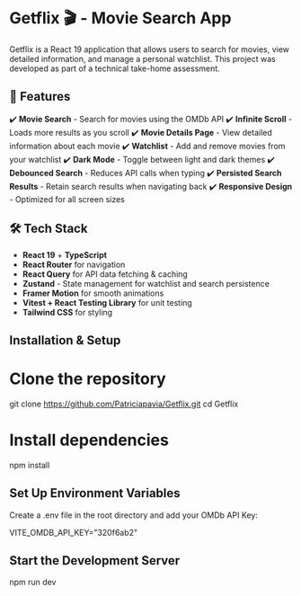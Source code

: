 # Getflix 🎬 - Movie Search App

Getflix is a React 19 application that allows users to search for movies, view detailed information, and manage a personal watchlist. This project was developed as part of a technical take-home assessment.

## 🚀 Features

✔️ **Movie Search** - Search for movies using the OMDb API
✔️ **Infinite Scroll** - Loads more results as you scroll
✔️ **Movie Details Page** - View detailed information about each movie
✔️ **Watchlist** - Add and remove movies from your watchlist
✔️ **Dark Mode** - Toggle between light and dark themes
✔️ **Debounced Search** - Reduces API calls when typing
✔️ **Persisted Search Results** - Retain search results when navigating back
✔️ **Responsive Design** - Optimized for all screen sizes

## 🛠️ Tech Stack

- **React 19** + **TypeScript**
- **React Router** for navigation
- **React Query** for API data fetching & caching
- **Zustand** - State management for watchlist and search persistence
- **Framer Motion** for smooth animations
- **Vitest + React Testing Library** for unit testing
- **Tailwind CSS** for styling

## Installation & Setup

# Clone the repository

git clone https://github.com/Patriciapavia/Getflix.git
cd Getflix

# Install dependencies

npm install

## Set Up Environment Variables

Create a .env file in the root directory and add your OMDb API Key:

VITE_OMDB_API_KEY="320f6ab2"

## Start the Development Server

npm run dev
